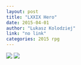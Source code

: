 ```yaml
---
layout: post
title: "LXXIX Hero"
date: 2015-04-01
author: "Lukasz Kolodziej"
link: "no link"
categories: 2015 rpg
---
```

![]({{site.url}}/2015images/LXXIXHero1.jpg)
![]({{site.url}}/2015images/LXXIXHero2.jpg)
